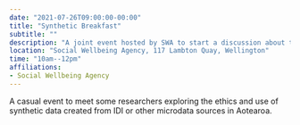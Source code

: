 ```yaml
---
date: "2021-07-26T09:00:00-00:00"
title: "Synthetic Breakfast"
subtitle: ""
description: "A joint event hosted by SWA to start a discussion about the use and future of synthetic data in Aoteroa."
location: "Social Wellbeing Agency, 117 Lambton Quay, Wellington"
time: "10am--12pm"
affiliations:
- Social Wellbeing Agency
---
```


A casual event to meet some researchers exploring the ethics and use of synthetic data created from IDI or other microdata sources in Aotearoa.
